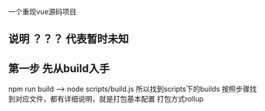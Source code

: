 一个重现vue源码项目
## 说明 ？？？ 代表暂时未知
## 第一步 先从build入手
npm run  build  --> node scripts/build.js
所以找到scripts下的builds
按照步骤找到对应文件，都有详细说明，就是打包基本配置
打包方式rollup